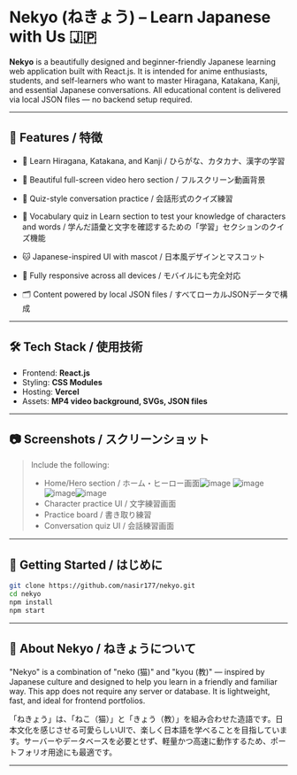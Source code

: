 # Nekyo (ねきょう) – Learn Japanese with Us 🇯🇵

**Nekyo** is a beautifully designed and beginner-friendly Japanese learning web application built with React.js. It is intended for anime enthusiasts, students, and self-learners who want to master Hiragana, Katakana, Kanji, and essential Japanese conversations. All educational content is delivered via local JSON files — no backend setup required.

---

## 🌟 Features / 特徴

* 🎴 Learn Hiragana, Katakana, and Kanji / ひらがな、カタカナ、漢字の学習

* 🎨 Beautiful full-screen video hero section / フルスクリーン動画背景

* 🧠 Quiz-style conversation practice / 会話形式のクイズ練習

* 📝 Vocabulary quiz in Learn section to test your knowledge of characters and words / 学んだ語彙と文字を確認するための「学習」セクションのクイズ機能

* 🐱 Japanese-inspired UI with mascot / 日本風デザインとマスコット

* 📱 Fully responsive across all devices / モバイルにも完全対応

* 🗂️ Content powered by local JSON files / すべてローカルJSONデータで構成

---

## 🛠️ Tech Stack / 使用技術

* Frontend: **React.js**
* Styling: **CSS Modules**
* Hosting: **Vercel**
* Assets: **MP4 video background, SVGs, JSON files**

---

## 📷 Screenshots / スクリーンショット

> Include the following:
>
> * Home/Hero section / ホーム・ヒーロー画面![image](https://github.com/user-attachments/assets/7fe24e48-5a17-4583-ae2a-408a65a69e2b) ![image](https://github.com/user-attachments/assets/237c8446-2a87-4ce9-9094-2c827f4a8272) ![image](https://github.com/user-attachments/assets/e997184f-08ca-4875-8302-8e2735809d35)![image](https://github.com/user-attachments/assets/0375cfc8-d780-411c-908b-ca8c7654fc2d)
> *  Character practice UI / 文字練習画面
> *  Practice board / 書き取り練習
> *  Conversation quiz UI / 会話練習画面


---

## 🚀 Getting Started / はじめに

```bash
git clone https://github.com/nasir177/nekyo.git
cd nekyo
npm install
npm start
```

---

## 🗾 About Nekyo / ねきょうについて

"Nekyo" is a combination of "neko (猫)" and "kyou (教)" — inspired by Japanese culture and designed to help you learn in a friendly and familiar way. This app does not require any server or database. It is lightweight, fast, and ideal for frontend portfolios.

「ねきょう」は、「ねこ（猫）」と「きょう（教）」を組み合わせた造語です。日本文化を感じさせる可愛らしいUIで、楽しく日本語を学べることを目指しています。サーバーやデータベースを必要とせず、軽量かつ高速に動作するため、ポートフォリオ用途にも最適です。

---


